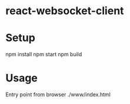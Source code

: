 # react-websocket-client

# Setup
npm install
npm start
npm build

# Usage
Entry point from browser ./www/index.html
